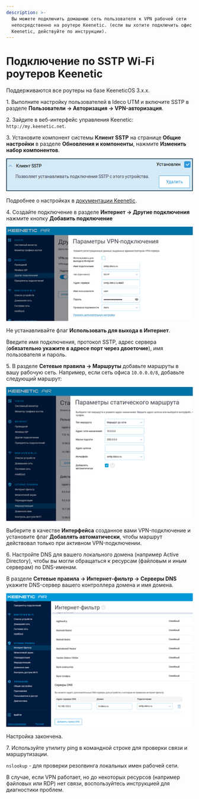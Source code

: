 ```yaml
---
description: >-
  Вы можете подключить домашнюю сеть пользователя к VPN рабочей сети
  непосредственно на роутере Keenetic. (если вы хотите подключить офис с
  Keenetic, действуйте по инструкции).
---
```


# Подключение по SSTP Wi-Fi роутеров Keenetic

Поддерживаются все роутеры на базе KeeneticOS 3.х.х.

1\. Выполните настройку пользователей в Ideco UTM и включите SSTP в разделе **Пользователи -> Авторизация -> VPN-авторизация**.

2\. Зайдите в веб-интерфейс управления Keenetic: `http://my.keenetic.net`.

3\. Установите компонент системы **Клиент SSTP** на странице **Общие настройки** в разделе **Обновления и компоненты**, нажмите **Изменить набор компонентов**.

![](/.gitbook/assets/sstp-c-01.png)

Подробнее о настройках в [документации Keenetic](https://help.keenetic.com/hc/ru/articles/360000599979-%D0%9A%D0%BB%D0%B8%D0%B5%D0%BD%D1%82-SSTP).

4\. Создайте подключение в разделе **Интернет -> Другие подключения** нажмите кнопку **Добавить подключение**

![](/.gitbook/assets/sstp-c-02.png)

Не устанавливайте флаг **Использовать для выхода в Интернет**.

Введите имя подключения, протокол SSTP, адрес сервера (**обязательно укажите в адресе порт через двоеточие**), имя пользователя и пароль.

5\. В разделе **Сетевые правила -> Маршруты** добавьте маршруты в вашу рабочую сеть. Например, если сеть офиса `10.0.0.0/8`, добавьте следующий маршрут:

![](/.gitbook/assets/sstp-c-03.png)

Выберите в качестве **Интерфейса** созданное вами VPN-подключение и установите флаг **Добавлять автоматически**, чтобы маршрут действовал только при активном VPN-подключении.

6\. Настройте DNS для вашего локального домена (например Active Directory), чтобы вы могли обращаться к ресурсам (файловым и иным серверам) по DNS-именам.

В разделе **Сетевые правила -> Интернет-фильтр -> Серверы DNS** укажите DNS-сервер вашего контроллера домена и имя домена.

![](/.gitbook/assets/sstp-c-04.png)

Настройка закончена.

7\. Используйте утилиту ping в командной строке для проверки связи и маршрутизации.

`nslookup` - для проверки резолвинга локальных имен рабочей сети.

В случае, если VPN работает, но до некоторых ресурсов (например файловых или RDP) нет связи, воспользуйтесь инструкцией для диагностики проблем.
